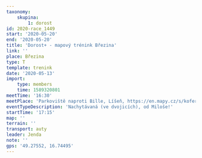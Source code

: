 ```yaml
---
taxonomy:
    skupina:
        1: dorost
id: 2020-race_1449
start: '2020-05-20'
end: '2020-05-20'
title: 'Dorost+ - mapový trénink Březina'
link: ''
place: Březina
type: T
template: trenink
date: '2020-05-13'
import:
    type: members
    time: 1589320801
meetTime: '16:30'
meetPlace: 'Parkoviště naproti Bille, Líšeň, https://en.mapy.cz/s/koferobugo'
eventTypeDescription: 'Nachytávaná (ve dvojicích), od Miloše!'
startTime: '17:15'
map: ''
terrain: ''
transport: auty
leader: Jenda
note: ''
gps: '49.27552, 16.74495'
---
```

